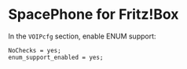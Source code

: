 SpacePhone for Fritz!Box
========================

In the ``VOIPcfg`` section, enable ENUM support:

    NoChecks = yes;
    enum_support_enabled = yes;
